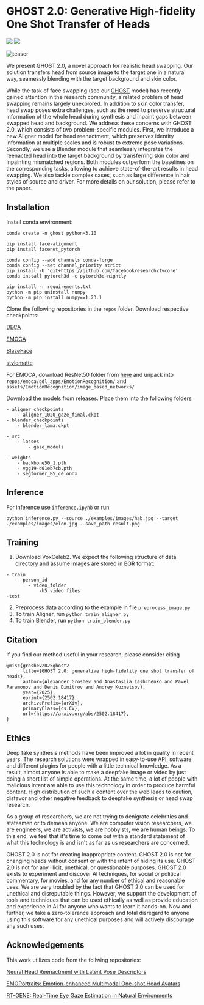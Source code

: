 # GHOST 2.0: Generative High-fidelity One Shot Transfer of Heads

<a href='https://arxiv.org/abs/2502.18417'><img src='https://img.shields.io/badge/Paper-Arxiv-red'></a>        <a href='https://huggingface.co/spaces/ai-forever/GHOST-2.0'><img src='https://img.shields.io/badge/%F0%9F%A4%97%20Hugging%20Face-Demo-green'></a>

![teaser](https://github.com/user-attachments/assets/60b35f78-99d6-4c4a-90b4-b694402c9e6c)


We present GHOST 2.0, a novel approach for realistic head swapping. Our solution transfers head from source image to the target one in a natural way, seamessly blending with the target background and skin color. 

While the task of face swapping (see our [GHOST](https://github.com/ai-forever/ghost) model) has recently gained attention in the research community, a related problem of head swapping remains largely unexplored. In addition to skin color transfer, head swap poses extra challenges, such as the need to preserve structural information of the whole head during synthesis and inpaint gaps between swapped head and background. We address these concerns with GHOST 2.0, which consists of two problem-specific modules. First, we introduce a new Aligner model for head reenactment, which preserves identity information at multiple scales and is robust to extreme pose variations. Secondly, we use a Blender module that seamlessly integrates the reenacted head into the target background by transferring skin color and inpainting mismatched regions. Both modules outperform the baselines on the corresponding tasks, allowing to achieve state-of-the-art results in head swapping. We also tackle complex cases, such as large difference in hair styles of source and driver. For more details on our solution, please refer to the paper.

## Installation
Install conda environment:
```
conda create -n ghost python=3.10

pip install face-alignment
pip install facenet_pytorch

conda config --add channels conda-forge
conda config --set channel_priority strict
pip install -U 'git+https://github.com/facebookresearch/fvcore'
conda install pytorch3d -c pytorch3d-nightly

pip install -r requirements.txt
python -m pip uninstall numpy
python -m pip install numpy==1.23.1
```
Clone the following repositories in the ```repos``` folder. Download respective checkpoints:

[DECA](https://github.com/yfeng95/DECA)

[EMOCA](https://github.com/anastasia-yaschenko/EMOCA)

[BlazeFace](https://github.com/anastasia-yaschenko/BlazeFace_PyTorch)

[stylematte](https://github.com/chroneus/stylematte)

For EMOCA, download ResNet50 folder from [here](https://github.com/anastasia-yaschenko/emoca/releases/tag/resnet) and unpack into ```repos/emoca/gdl_apps/EmotionRecognition/``` and ```assets/EmotionRecognition/image_based_networks/```

Download the models from releases. Place them into the following folders
```
- aligner_checkpoints
    - aligner_1020_gaze_final.ckpt
- blender_checkpoints
    - blender_lama.ckpt

- src
    - losses
        - gaze_models
 
- weights
    - backbone50_1.pth
    - vgg19-d01eb7cb.pth
    - segformer_B5_ce.onnx
```

## Inference
For inference use ```inference.ipynb``` or run
```
python inference.py --source ./examples/images/hab.jpg --target ./examples/images/elon.jpg --save_path result.png
```

## Training
1. Download VoxCeleb2. We expect the following structure of data directory and assume images are stored in BGR format:
```
- train
    - person_id
        - video_folder
            -h5 video files
-test
```
2. Preprocess data according to the example in file ```preprocess_image.py```
3. To train Aligner, run ```python train_aligner.py```
4. To train Blender, run ```python train_blender.py```

## Citation
If you find our method useful in your research, please consider citing
```
@misc{groshev2025ghost2
      title={GHOST 2.0: generative high-fidelity one shot transfer of heads}, 
      author={Alexander Groshev and Anastasiia Iashchenko and Pavel Paramonov and Denis Dimitrov and Andrey Kuznetsov},
      year={2025},
      eprint={2502.18417},
      archivePrefix={arXiv},
      primaryClass={cs.CV},
      url={https://arxiv.org/abs/2502.18417}, 
}
```

## Ethics
Deep fake synthesis methods have been improved a lot in quality in recent years. The research solutions were wrapped in easy-to-use API, software and different plugins for people with a little technical knowledge. As a result, almost anyone is able to make a deepfake image or video by just doing a short list of simple operations. At the same time, a lot of people with malicious intent are able to use this technology in order to produce harmful content. High distribution of such a content over the web leads to caution, disfavor and other negative feedback to deepfake synthesis or head swap research.

As a group of researchers, we are not trying to denigrate celebrities and statesmen or to demean anyone. We are computer vision researchers, we are engineers, we are activists, we are hobbyists, we are human beings. To this end, we feel that it's time to come out with a standard statement of what this technology is and isn't as far as us researchers are concerned.

GHOST 2.0 is not for creating inappropriate content.
GHOST 2.0 is not for changing heads without consent or with the intent of hiding its use.
GHOST 2.0 is not for any illicit, unethical, or questionable purposes.
GHOST 2.0 exists to experiment and discover AI techniques, for social or political commentary, for movies, and for any number of ethical and reasonable uses.
We are very troubled by the fact that GHOST 2.0 can be used for unethical and disreputable things. However, we support the development of tools and techniques that can be used ethically as well as provide education and experience in AI for anyone who wants to learn it hands-on. Now and further, we take a zero-tolerance approach and total disregard to anyone using this software for any unethical purposes and will actively discourage any such uses.

## Acknowledgements
This work utilizes code from the follwing repositories:

[Neural Head Reenactment with Latent Pose Descriptors](https://github.com/shrubb/latent-pose-reenactment)

[EMOPortraits: Emotion-enhanced Multimodal One-shot Head Avatars](https://github.com/neeek2303/EMOPortraits)

[RT-GENE: Real-Time Eye Gaze Estimation in Natural Environments](https://github.com/Tobias-Fischer/rt_gene?tab=readme-ov-file)
